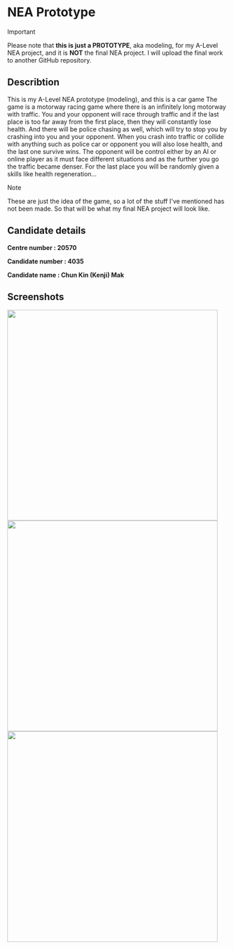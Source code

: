 # NEA Prototype

> [!IMPORTANT]  
> Please note that **this is just a PROTOTYPE**, aka modeling, for my A-Level NEA project, and it is **NOT** the final NEA project. I will upload the final work to another GitHub repository.

## Describtion

This is my A-Level NEA prototype (modeling), and this is a car game 
The game is a motorway racing game where there is an infinitely long motorway with traffic. You and your opponent will race through traffic and if the last place is too far away from the first place, then they will constantly lose health. And there will be police chasing as well, which will try to stop you by crashing into you and your opponent. When you crash into traffic or collide with anything such as police car or opponent you will also lose health, and the last one survive wins. The opponent will be control either by an AI or online player as it must face different situations and as the further you go the traffic became denser. For the last place you will be randomly given a skills like health regeneration…

> [!NOTE]  
> These are just the idea of the game, so a lot of the stuff I've mentioned has not been made. So that will be what my final NEA project will look like.



## Candidate details

**Centre number : 20570**

**Candidate number : 4035**

**Candidate name : Chun Kin (Kenji) Mak**




## Screenshots

<img src="https://github.com/user-attachments/assets/8f7d1312-5a15-4939-a742-9200f9d3b79e" width="480">
<img src="https://github.com/user-attachments/assets/b6238f1d-c9f4-4aa8-8306-61a9b433ff31" width="480">
<img src="https://github.com/user-attachments/assets/be6c95ae-e49b-40d6-970b-c9659d2b02fa" width="480">

